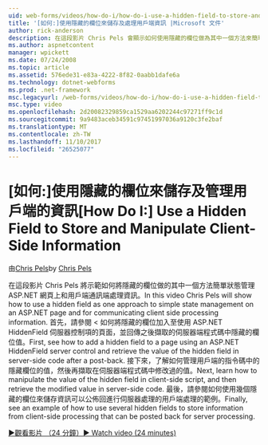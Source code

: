 ```yaml
---
uid: web-forms/videos/how-do-i/how-do-i-use-a-hidden-field-to-store-and-manipulate-client-side-information
title: '[如何:]使用隱藏的欄位來儲存及處理用戶端資訊 |Microsoft 文件'
author: rick-anderson
description: 在這段影片 Chris Pels 會顯示如何使用隱藏的欄位做為其中一個方法來簡單狀態管理 ASP.NET 網頁上，以及通訊的用戶端...
ms.author: aspnetcontent
manager: wpickett
ms.date: 07/24/2008
ms.topic: article
ms.assetid: 576ede31-e83a-4222-8f82-0aabb1dafe6a
ms.technology: dotnet-webforms
ms.prod: .net-framework
msc.legacyurl: /web-forms/videos/how-do-i/how-do-i-use-a-hidden-field-to-store-and-manipulate-client-side-information
msc.type: video
ms.openlocfilehash: 2d20082329859ca1529aa6202244c97271ff9c1d
ms.sourcegitcommit: 9a9483aceb34591c97451997036a9120c3fe2baf
ms.translationtype: MT
ms.contentlocale: zh-TW
ms.lasthandoff: 11/10/2017
ms.locfileid: "26525077"
---
```

<a name="how-do-i-use-a-hidden-field-to-store-and-manipulate-client-side-information"></a><span data-ttu-id="42569-103">[如何:]使用隱藏的欄位來儲存及管理用戶端的資訊</span><span class="sxs-lookup"><span data-stu-id="42569-103">[How Do I:] Use a Hidden Field to Store and Manipulate Client-Side Information</span></span>
====================
<span data-ttu-id="42569-104">由[Chris Pels](https://twitter.com/chrispels)</span><span class="sxs-lookup"><span data-stu-id="42569-104">by [Chris Pels](https://twitter.com/chrispels)</span></span>

<span data-ttu-id="42569-105">在這段影片 Chris Pels 將示範如何將隱藏的欄位做的其中一個方法簡單狀態管理 ASP.NET 網頁上和用戶端通訊端處理資訊。</span><span class="sxs-lookup"><span data-stu-id="42569-105">In this video Chris Pels will show how to use a hidden field as one approach to simple state management on an ASP.NET page and for communicating client side processing information.</span></span> <span data-ttu-id="42569-106">首先，請參閱 < 如何將隱藏的欄位加入至使用 ASP.NET HiddenField 伺服器控制項的頁面，並回傳之後擷取的伺服器端程式碼中隱藏的欄位值。</span><span class="sxs-lookup"><span data-stu-id="42569-106">First, see how to add a hidden field to a page using an ASP.NET HiddenField server control and retrieve the value of the hidden field in server-side code after a post-back.</span></span> <span data-ttu-id="42569-107">接下來，了解如何管理用戶端的指令碼中的隱藏欄位的值，然後再擷取在伺服器端程式碼中修改過的值。</span><span class="sxs-lookup"><span data-stu-id="42569-107">Next, learn how to manipulate the value of the hidden field in client-side script, and then retrieve the modified value in server-side code.</span></span> <span data-ttu-id="42569-108">最後，請參閱如何使用幾個隱藏的欄位來儲存資訊可以公佈回進行伺服器處理的用戶端處理的範例。</span><span class="sxs-lookup"><span data-stu-id="42569-108">Finally, see an example of how to use several hidden fields to store information from client-side processing that can be posted back for server processing.</span></span>

[<span data-ttu-id="42569-109">&#9654;觀看影片 （24 分鐘）</span><span class="sxs-lookup"><span data-stu-id="42569-109">&#9654; Watch video (24 minutes)</span></span>](https://channel9.msdn.com/Blogs/ASP-NET-Site-Videos/how-do-i-use-a-hidden-field-to-store-and-manipulate-client-side-information)

